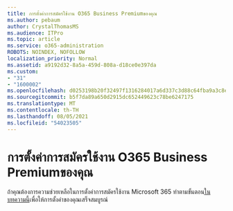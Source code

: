 ```yaml
---
title: การตั้งค่าการสมัครใช้งาน O365 Business Premiumของคุณ
ms.author: pebaum
author: CrystalThomasMS
ms.audience: ITPro
ms.topic: article
ms.service: o365-administration
ROBOTS: NOINDEX, NOFOLLOW
localization_priority: Normal
ms.assetid: a9192d32-8a5a-459d-808a-d18ce0e397da
ms.custom:
- "31"
- "1600002"
ms.openlocfilehash: d0253198b20f32497f1316284017a6d337c3d88c64fba9a3c8e05c0057b655d7
ms.sourcegitcommit: b5f7da89a650d2915dc652449623c78be6247175
ms.translationtype: MT
ms.contentlocale: th-TH
ms.lasthandoff: 08/05/2021
ms.locfileid: "54023505"
---
```

# <a name="setting-up-your-o365-business-premium-subscription"></a>การตั้งค่าการสมัครใช้งาน O365 Business Premiumของคุณ

ถ้าคุณต้องการความช่วยเหลือในการตั้งค่าการสมัครใช้งาน Microsoft 365 ทําตามขั้นตอน[ในบทความนี้](https://docs.microsoft.com/microsoft-365/admin/setup/setup?view=o365-worldwide&tabs=BusPremium)เพื่อให้การตั้งค่าของคุณเสร็จสมบูรณ์
  